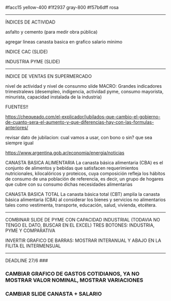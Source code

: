 #facc15 yellow-400
#1f2937 gray-800
#f57b6dff rosa

---

ÍNDICES DE ACTIVIDAD

asfalto y cemento (para medir obra pública)

agregar lineas canasta basica en grafico salario minimo

INDICE CAC (SLIDE)

INDUSTRIA PYME (SLIDE)

---

INDICE DE VENTAS EN SUPERMERCADO

nivel de actividad y nivel de consunmo
slide MACRO: Grandes indicadores trimestralews (desempleo, indigencia, actividad pyme, consumo mayorista, minurista, capacidad instalada de la industria)

FUENTES!!

https://chequeado.com/el-explicador/jubilados-que-cambio-el-gobierno-de-cuanto-sera-el-aumento-y-que-diferencias-hay-con-las-formulas-anteriores/

revisar dato de jubilacion: cual vamos a usar, con bono o sin? que sea siempre igual

https://www.argentina.gob.ar/economia/energia/noticias

CANASTA BASICA ALIMENTARIA
La canasta básica alimentaria (CBA) es el conjunto de alimentos y bebidas que satisfacen requerimientos nutricionales, kilocalóricos y proteicos, cuya composición refleja los hábitos de consumo de una población de referencia, es decir, un grupo de hogares que cubre con su consumo dichas
necesidades alimentarias

CANASTA BASICA TOTAL
La canasta básica total (CBT) amplía la canasta básica alimentaria (CBA) al considerar los bienes y
servicios no alimentarios tales como vestimenta, transporte, educación, salud, vivienda, etcétera.

---

COMBINAR SLIDE DE PYME CON CAPACIDAD INDUSTRIAL (TODAVIA NO TENGO EL DATO, BUSCAR EN EL EXCEL)
TRES BOTONES: INDUSTRIA, PYME Y COMPARATIVA

INVERTIR GRAFICO DE BARRAS: MOSTRAR INTERANUAL Y ABAJO EN LA FILITA EL INTERMENSUAL

---

DEADLINE 27/6 ###

### CAMBIAR GRAFICO DE GASTOS COTIDIANOS, YA NO MOSTRAR VALOR NOMINAL, MOSTRAR VARIACIONES

### CAMBIAR SLIDE CANASTA + SALARIO
